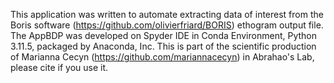 This application was written to automate extracting data of interest from the Boris software (https://github.com/olivierfriard/BORIS) ethogram output file. The AppBDP was developed on Spyder IDE in Conda Environment, Python 3.11.5, packaged by Anaconda, Inc. This is part of the scientific production of Marianna Cecyn (https://github.com/mariannacecyn) in Abrahao's Lab, please cite if you use it.